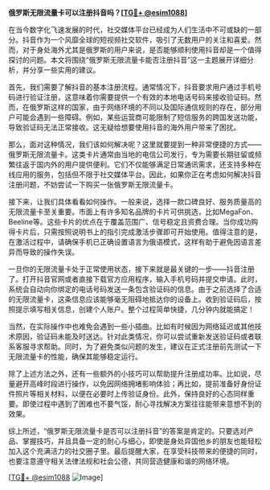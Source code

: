 **俄罗斯无限流量卡可以注册抖音吗？[[TG💪+ @esim1088](https://t.me/s/esim1088)]**

在当今数字化飞速发展的时代，社交媒体平台已经成为人们生活中不可或缺的一部分。抖音作为一个风靡全球的短视频社交软件，吸引了无数用户的关注和喜爱。然而，对于身处海外尤其是俄罗斯的用户来说，是否能够顺利使用抖音却是一个值得探讨的问题。本文将围绕“俄罗斯无限流量卡能否注册抖音”这一主题展开详细分析，并分享一些实用的建议。

首先，我们需要了解抖音的基本注册流程。通常情况下，抖音要求用户通过手机号码进行验证注册，这意味着你需要提供一个有效的本地电话号码来接收验证码。然而，在俄罗斯这样的国家，由于网络环境的不同以及国际通信规则的存在，部分用户可能会遇到一些障碍。例如，某些运营商可能限制了短信服务的跨国发送功能，导致验证码无法正常接收。这无疑给想要使用抖音的海外用户带来了困扰。

那么，面对这种情况，我们该如何解决呢？这里就要提到一种非常便捷的方式——俄罗斯无限流量卡。这类卡片通常由当地的电信公司发行，专为需要长期驻留或频繁往返于国内外的用户提供便利。它们不仅能够满足日常通讯需求，还支持多种在线应用的服务，包括但不限于社交媒体平台。因此，如果你正在考虑如何解决抖音注册问题，不妨尝试一下购买一张俄罗斯无限流量卡。

接下来，让我们具体看看如何操作。一般来说，选择一款口碑良好、服务质量高的无限流量卡至关重要。市面上有许多知名品牌的卡片可供挑选，比如MegaFon、Beeline等。这些卡片的优点在于覆盖范围广、信号稳定且资费合理。当你成功购得卡片后，只需按照说明书上的指引完成激活步骤即可开始使用。值得注意的是，在激活过程中，请确保手机已正确设置语言为俄语模式，这样有助于避免因语言差异而导致的操作失误。

一旦你的无限流量卡处于正常使用状态，接下来就是最关键的一步——抖音注册了。打开抖音官网或者直接下载官方应用程序，输入手机号码并提交申请。此时，系统会自动向你绑定的电话号码发送一条包含验证码的信息。由于之前选择了合适的无限流量卡，这条信息应该能够毫无阻碍地抵达你的设备上。收到验证码后，按照提示填写相关信息，创建个人账户。整个过程简单快捷，几分钟内就能搞定！

当然，在实际操作中也难免会遇到一些小插曲。比如有时候因为网络延迟或其他技术原因，验证码未能及时送达。针对此类情况，你可以尝试重新发送验证码或者联系客服寻求帮助。同时，为了避免类似问题的发生，建议在正式注册前先测试一下无限流量卡的性能，确保其能够稳定运行。

除了上述方法之外，还有一些额外的小技巧可以帮助提升注册成功率。比如说，尽量避开高峰时段进行操作，以免因网络拥堵影响体验；再比如，提前准备好身份证件照片等相关材料，以便在必要时上传验证身份。此外，保持良好的心态同样重要。即使过程中遇到了困难也不要气馁，耐心寻找解决方案往往能带来意想不到的效果。

综上所述，“俄罗斯无限流量卡是否可以注册抖音”的答案是肯定的。只要选对产品、掌握技巧，并且具备一定的耐心与细心，即使是身处异国他乡的朋友也能轻松加入这个充满活力的社交圈子里。最后提醒大家，在享受科技带来的便捷的同时，也要注意遵守相关法律法规和社会公德，共同营造健康和谐的网络环境。

[[TG💪+ @esim1088](https://t.me/s/esim1088) ![Image](https://i.postimg.cc/4NQfJmqS/Snipaste-2025-05-13-00-14-12.png)]
